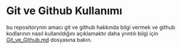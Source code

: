 # **Git ve Github Kullanımı**
bu repositorynin amacı git ve github hakkında bilgi vermek ve github kodlarının nasıl kullanıldığını açıklamaktır daha yrıntılı bilgi için [Git_ve_Github.md](https://github.com/MOnursimsek/Git_ve_Github/blob/main/Git_ve_Github.md) dosyasına bakın.
